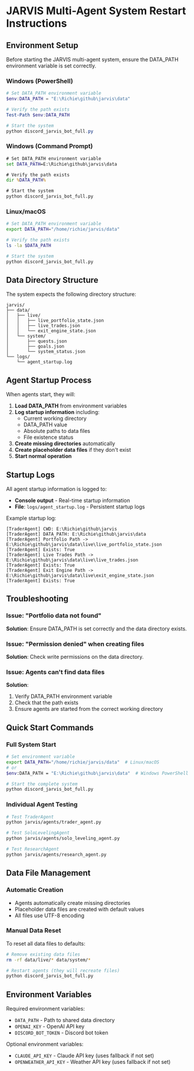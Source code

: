 # JARVIS Multi-Agent System Restart Instructions

## Environment Setup

Before starting the JARVIS multi-agent system, ensure the DATA_PATH environment variable is set correctly.

### Windows (PowerShell)
```powershell
# Set DATA_PATH environment variable
$env:DATA_PATH = "E:\Richie\github\jarvis\data"

# Verify the path exists
Test-Path $env:DATA_PATH

# Start the system
python discord_jarvis_bot_full.py
```

### Windows (Command Prompt)
```cmd
# Set DATA_PATH environment variable
set DATA_PATH=E:\Richie\github\jarvis\data

# Verify the path exists
dir %DATA_PATH%

# Start the system
python discord_jarvis_bot_full.py
```

### Linux/macOS
```bash
# Set DATA_PATH environment variable
export DATA_PATH="/home/richie/jarvis/data"

# Verify the path exists
ls -la $DATA_PATH

# Start the system
python discord_jarvis_bot_full.py
```

## Data Directory Structure

The system expects the following directory structure:
```
jarvis/
├── data/
│   ├── live/
│   │   ├── live_portfolio_state.json
│   │   ├── live_trades.json
│   │   └── exit_engine_state.json
│   └── system/
│       ├── quests.json
│       ├── goals.json
│       └── system_status.json
└── logs/
    └── agent_startup.log
```

## Agent Startup Process

When agents start, they will:

1. **Load DATA_PATH** from environment variables
2. **Log startup information** including:
   - Current working directory
   - DATA_PATH value
   - Absolute paths to data files
   - File existence status
3. **Create missing directories** automatically
4. **Create placeholder data files** if they don't exist
5. **Start normal operation**

## Startup Logs

All agent startup information is logged to:
- **Console output** - Real-time startup information
- **File**: `logs/agent_startup.log` - Persistent startup logs

Example startup log:
```
[TraderAgent] CWD: E:\Richie\github\jarvis
[TraderAgent] DATA_PATH: E:\Richie\github\jarvis\data
[TraderAgent] Portfolio Path -> E:\Richie\github\jarvis\data\live\live_portfolio_state.json
[TraderAgent] Exists: True
[TraderAgent] Live Trades Path -> E:\Richie\github\jarvis\data\live\live_trades.json
[TraderAgent] Exists: True
[TraderAgent] Exit Engine Path -> E:\Richie\github\jarvis\data\live\exit_engine_state.json
[TraderAgent] Exists: True
```

## Troubleshooting

### Issue: "Portfolio data not found"
**Solution**: Ensure DATA_PATH is set correctly and the data directory exists.

### Issue: "Permission denied" when creating files
**Solution**: Check write permissions on the data directory.

### Issue: Agents can't find data files
**Solution**: 
1. Verify DATA_PATH environment variable
2. Check that the path exists
3. Ensure agents are started from the correct working directory

## Quick Start Commands

### Full System Start
```bash
# Set environment variable
export DATA_PATH="/home/richie/jarvis/data"  # Linux/macOS
# or
$env:DATA_PATH = "E:\Richie\github\jarvis\data"  # Windows PowerShell

# Start the complete system
python discord_jarvis_bot_full.py
```

### Individual Agent Testing
```bash
# Test TraderAgent
python jarvis/agents/trader_agent.py

# Test SoloLevelingAgent  
python jarvis/agents/solo_leveling_agent.py

# Test ResearchAgent
python jarvis/agents/research_agent.py
```

## Data File Management

### Automatic Creation
- Agents automatically create missing directories
- Placeholder data files are created with default values
- All files use UTF-8 encoding

### Manual Data Reset
To reset all data files to defaults:
```bash
# Remove existing data files
rm -rf data/live/* data/system/*

# Restart agents (they will recreate files)
python discord_jarvis_bot_full.py
```

## Environment Variables

Required environment variables:
- `DATA_PATH` - Path to shared data directory
- `OPENAI_KEY` - OpenAI API key
- `DISCORD_BOT_TOKEN` - Discord bot token

Optional environment variables:
- `CLAUDE_API_KEY` - Claude API key (uses fallback if not set)
- `OPENWEATHER_API_KEY` - Weather API key (uses fallback if not set)

